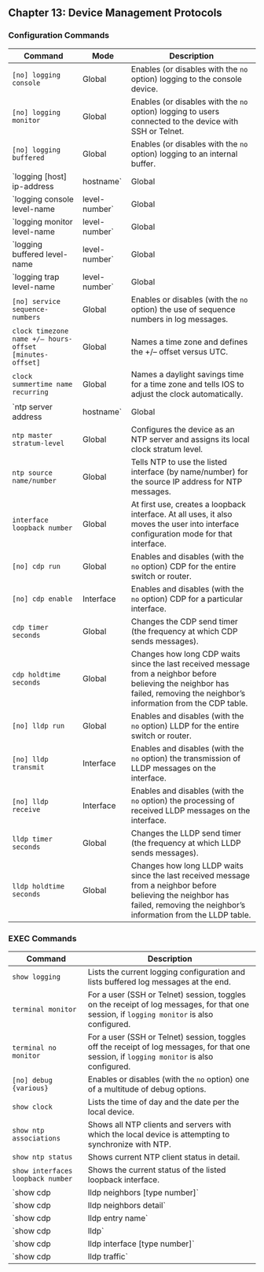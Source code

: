 ## Chapter 13: Device Management Protocols

### Configuration Commands

| Command | Mode | Description |
|---|---|---|
| `[no] logging console` | Global | Enables (or disables with the `no` option) logging to the console device. |
| `[no] logging monitor` | Global | Enables (or disables with the `no` option) logging to users connected to the device with SSH or Telnet. |
| `[no] logging buffered` | Global | Enables (or disables with the `no` option) logging to an internal buffer. |
| `logging [host] ip-address | hostname` | Global | Enables logging to a syslog server. |
| `logging console level-name | level-number` | Global | Sets the log message level for console log messages. |
| `logging monitor level-name | level-number` | Global | Sets the log message level for log messages sent to SSH and Telnet users. |
| `logging buffered level-name | level-number` | Global | Sets the log message level for buffered log messages displayed later by the `show logging` command. |
| `logging trap level-name | level-number` | Global | Sets the log message level for messages sent to syslog servers. |
| `[no] service sequence-numbers` | Global | Enables or disables (with the `no` option) the use of sequence numbers in log messages. |
| `clock timezone name +/– hours-offset [minutes-offset]` | Global | Names a time zone and defines the +/– offset versus UTC. |
| `clock summertime name recurring` | Global | Names a daylight savings time for a time zone and tells IOS to adjust the clock automatically. |
| `ntp server address | hostname` | Global | Configures the device as an NTP client by referring to the address or name of an NTP server. |
| `ntp master stratum-level` | Global | Configures the device as an NTP server and assigns its local clock stratum level. |
| `ntp source name/number` | Global | Tells NTP to use the listed interface (by name/number) for the source IP address for NTP messages. |
| `interface loopback number` | Global | At first use, creates a loopback interface. At all uses, it also moves the user into interface configuration mode for that interface. |
| `[no] cdp run` | Global | Enables and disables (with the `no` option) CDP for the entire switch or router. |
| `[no] cdp enable` | Interface | Enables and disables (with the `no` option) CDP for a particular interface. |
| `cdp timer seconds` | Global | Changes the CDP send timer (the frequency at which CDP sends messages). |
| `cdp holdtime seconds` | Global | Changes how long CDP waits since the last received message from a neighbor before believing the neighbor has failed, removing the neighbor’s information from the CDP table. |
| `[no] lldp run` | Global | Enables and disables (with the `no` option) LLDP for the entire switch or router. |
| `[no] lldp transmit` | Interface | Enables and disables (with the `no` option) the transmission of LLDP messages on the interface. |
| `[no] lldp receive` | Interface | Enables and disables (with the `no` option) the processing of received LLDP messages on the interface. |
| `lldp timer seconds` | Global | Changes the LLDP send timer (the frequency at which LLDP sends messages). |
| `lldp holdtime seconds` | Global | Changes how long LLDP waits since the last received message from a neighbor before believing the neighbor has failed, removing the neighbor’s information from the LLDP table. |


### EXEC Commands

| Command | Description |
|---|---|
| `show logging` | Lists the current logging configuration and lists buffered log messages at the end. |
| `terminal monitor` | For a user (SSH or Telnet) session, toggles on the receipt of log messages, for that one session, if `logging monitor` is also configured. |
| `terminal no monitor` | For a user (SSH or Telnet) session, toggles off the receipt of log messages, for that one session, if `logging monitor` is also configured. |
| `[no] debug {various}` | Enables or disables (with the `no` option) one of a multitude of debug options. |
| `show clock` | Lists the time of day and the date per the local device. |
| `show ntp associations` | Shows all NTP clients and servers with which the local device is attempting to synchronize with NTP. |
| `show ntp status` | Shows current NTP client status in detail. |
| `show interfaces loopback number` | Shows the current status of the listed loopback interface. |
| `show cdp | lldp neighbors [type number]` | Lists one summary line of information about each neighbor; optionally, lists neighbors off the listed interface. |
| `show cdp | lldp neighbors detail` | Lists one large set of information (approximately 15 lines) for every neighbor. |
| `show cdp | lldp entry name` | Displays the same information as `show cdp|lldp neighbors detail` but only for the named neighbor. |
| `show cdp | lldp` | States whether CDP or LLDP is enabled globally and lists the default update and holdtime timers. |
| `show cdp | lldp interface [type number]` | States whether CDP or LDP is enabled on each interface or a single interface if the interface is listed. |
| `show cdp | lldp traffic` | Displays global statistics for the number of CDP or LDP advertisements sent and received. |